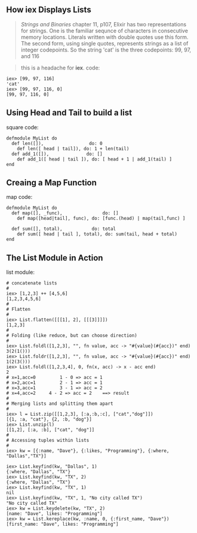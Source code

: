 ## How iex Displays Lists
> _Strings and Binaries_ chapter 11, p107, Elixir has two representations for strings. One is the familiar sequnce of characters in consecutive memory locations. Literals written with double quotes use this form.
> The second form, using single quotes, represents strings as a list of integer codepoints. So the string 'cat' is the three codepoints: 99, 97, and 116

> this is a headache for **iex**. 
code:
```
iex> [99, 97, 116]
'cat'
iex> [99, 97, 116, 0]
[99, 97, 116, 0]
```

## Using Head and Tail to build a list
square code:
```
defmodule MyList do 
  def len([]),			       do: 0
	def len([ head | tail]), do: 1 + len(tail)
  def add_1([]),              do: []
	def add_1([ head | tail ]), do: [ head + 1 | add_1(tail) ]
end
```

## Creaing a Map Function
map code:
```
defmodule MyList do 
  def map([], _func),				do: []
	def map([head|tail], func), do: [func.(head) | map(tail,func) ]

  def sum([], total), 			do: total
	def sum([ head | tail ], total), do: sum(tail, head + total)
end
```

## The List Module in Action

list module:
```
# concatenate lists
#
iex> [1,2,3] ++ [4,5,6]
[1,2,3,4,5,6]
#
# Flatten
# 
iex> List.flatten([[[1], 2], [[[3]]]])
[1,2,3]
#
# Folding (like reduce, but can choose direction)
#
iex> List.foldl([1,2,3], "", fn value, acc -> "#{value}(#{acc})" end)
3(2(1()))
iex> List.foldr([1,2,3], "", fn value, acc -> "#{value}(#{acc})" end)
1(2(3()))
iex> List.foldl([1,2,3,4], 0, fn(x, acc) -> x - acc end)
2
# x=1,acc=0			1 - 0 => acc = 1
# x=2,acc=1			2 - 1 => acc = 1
# x=3,acc=1			3 - 1 => acc = 2
# x=4,acc=2     4 - 2 => acc = 2    ==> result
#
# Merging lists and splitting them apart
#
iex> l = List.zip([[1,2,3], [:a,:b,:c], ["cat","dog"]])
[{1, :a, "cat"}, {2, :b, "dog"}]
iex> List.unzip(l)
[[1,2], [:a, :b], ["cat", "dog"]]
#
# Accessing tuples within lists
#
iex> kw = [{:name, "Dave"}, {:likes, "Programming"}, {:where, "Dallas","TX"}]

iex> List.keyfind(kw, "Dallas", 1)
{:where, "Dallas", "TX"}
iex> List.keyfind(kw, "TX", 2)
{:where, "Dallas", "TX"}
iex> List.keyfind(kw, "TX", 1)
nil
iex> List.keyfind(kw, "TX", 1, "No city called TX")
"No city called TX"
iex> kw = List.keydelete(kw, "TX", 2)
[name: "Dave", likes: "Programming"]
iex> kw = List.kereplace(kw, :name, 0, {:first_name, "Dave"})
[first_name: "Dave", likes: "Programming"]
```

